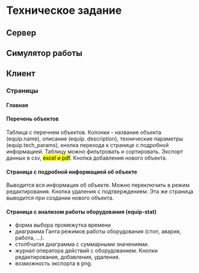 # Техническое задание

## Сервер

## Симулятор работы

## Клиент

### Страницы

#### Главная

#### Перечень объектов

Таблица с перечнем объектов. Колонки - название объекта (equip.name), описание (equip. description), технические параметры (equip.tech_params), кнопка перехода к странице с подробной информацией. Таблицу можно фильтровать и сортировать. Экспорт данных в csv, <mark>excel и pdf</mark>. Кнопка добавления нового объекта.

#### Страница с подробной информацией об объекте

Выводится вся информация об объекте. Можно переключить в режим редактирования. Кнопка удаления с подтверждением. Эта же страница выводится при создании нового объекта.

#### Страница с анализом работы оборудования (equip-stat)

- форма выбора промежутка времени
- диаграмма Ганта режимов работы оборудования (стоп, авария, работа, ...). 
- столбчатая диаграмма с суммарными значениями.
- журнал оператора действий с оборудованием. Кнопки редактирования, добавления, удаления.
- возможность экспорта в png.









